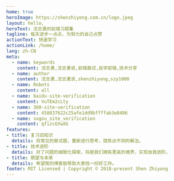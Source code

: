 ```yaml
---
home: true
heroImage: https://shenzhiyong.com.cn/logo.jpeg
layout: hello,
heroText: 沈志勇的前端习题集
tagline: 每天进步一点点，为努力的自己点赞
actionText: 快速学习
actionLink: /home/
lang: zh-CN
meta:
  - name: keywords
    content: 沈志勇,沈志勇说,前端面试,自学前端,技术分享
  - name: author
    content: 沈志勇,沈志勇说,shenzhiyong,szy1000
  - name: Robots 
    content: all
  - name: baidu-site-verification 
    content: VuTEm2cLty
  - name: 360-site-verification
    content: 458837622c25afe1dd9bffffab3e8486
  - name: sogou_site_verification
    content: qfizcGYwXG
features:
- title: 复习旧知识
  details: 将常见的面试题，重新进行思考，提炼出不同的解法。
- title: 技术进阶
  details: 对了问题的细致化探索，将是我们拥有更高的境界，实现自我进阶。
- title: 期望与未来
  details: 希望我的博客能帮助大家找一份好工作。
footer: MIT Licensed | Copyright © 2018-present Shen Zhiyong
---
```


<statistics />

